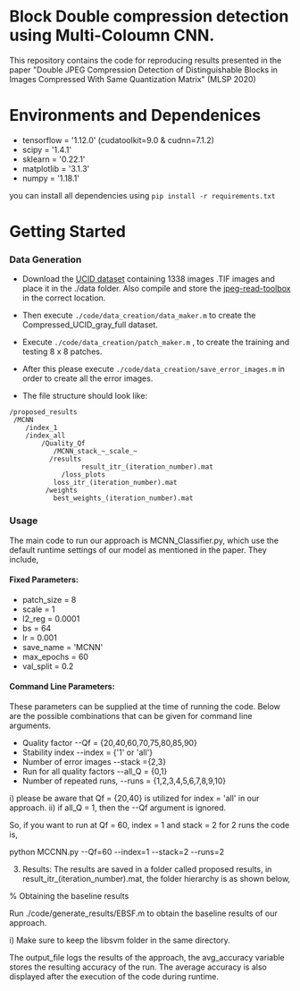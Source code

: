 # Block Double compression detection using Multi-Coloumn CNN.

This repository contains the code for reproducing results presented in the paper "Double JPEG Compression Detection of Distinguishable Blocks in Images Compressed With Same Quantization Matrix" (MLSP 2020)

# Environments and Dependenices

+ tensorflow = '1.12.0' (cudatoolkit=9.0 & cudnn=7.1.2)
+ scipy = '1.4.1'
+ sklearn = '0.22.1'
+ matplotlib = '3.1.3'
+ numpy = '1.18.1'

you can install all dependencies using `pip install -r requirements.txt`

# Getting Started
### Data Generation

+ Download the [UCID dataset](https://drive.google.com/drive/folders/1AFZmvEZzHjjZJA5jMgTZKk4BuZXV3zH7?usp=sharing) containing 1338 images .TIF images and place it in the ./data folder. Also compile and store the [jpeg-read-toolbox](http://dde.binghamton.edu/download/jpeg_toolbox.zip) in the correct location. 

- Then execute `./code/data_creation/data_maker.m` to create the Compressed_UCID_gray_full dataset. 

- Execute  `./code/data_creation/patch_maker.m` , to create the training and testing 8 x 8 patches. 

- After this please execute `./code/data_creation/save_error_images.m` in order to create all the error images.


+ The file structure should look like:

```
/proposed_results
 /MCNN
    /index_1
    /index_all
        /Quality_Qf
           /MCNN_stack_~_scale_~
	      /results
                  result_itr_(iteration_number).mat  
             /loss_plots
		   loss_itr_(iteration_number).mat	
	     /weights
		   best_weights_(iteration_number).mat
```


### Usage 

The main code to run our approach is MCNN_Classifier.py, which use the default runtime settings of our model as mentioned in the paper. They include, 

#### Fixed Parameters:

+ patch_size = 8
+ scale = 1
+ l2_reg = 0.0001
+ bs = 64
+ lr = 0.001
+ save_name = 'MCNN'
+ max_epochs = 60
+ val_split = 0.2


#### Command Line Parameters: 

These parameters can be supplied at the time of running the code. Below are the possible combinations that can be given for command line arguments. 

-  Quality factor --Qf = {20,40,60,70,75,80,85,90}
-  Stability index  --index = {'1' or 'all'} 
-  Number of error images --stack ={2,3}
-  Run for all quality factors --all_Q = {0,1} 
-  Number of repeated runs, --runs = {1,2,3,4,5,6,7,8,9,10}

i) please be aware that Qf = {20,40} is utilized for index = 'all' in our approach. 
ii) if all_Q = 1, then the --Qf argument is ignored.

So, if you want to run at Qf = 60, index = 1 and stack = 2 for 2 runs the code is, 

python MCCNN.py --Qf=60 --index=1 --stack=2 --runs=2


3) Results:  The results are saved in a folder called proposed results, in result_itr_(iteration_number).mat, the folder hierarchy is as shown below, 

% Obtaining the baseline results

Run ./code/generate_results/EBSF.m to obtain the baseline results of our approach. 

i) Make sure to keep the libsvm folder in the same directory.

The output_file logs the results of the approach, the avg_accuracy variable stores the resulting accuracy of the run. 
The average accuracy is also displayed after the execution of the code during runtime.






